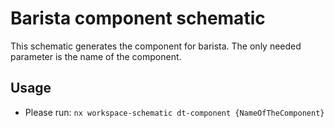 # Barista component schematic

This schematic generates the component for barista. The only needed parameter is
the name of the component.

## Usage

- Please run: `nx workspace-schematic dt-component {NameOfTheComponent}`
